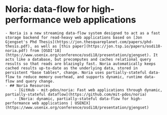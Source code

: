 # Noria: data-flow for high-performance web applications
	- Noria is a new streaming data-flow system designed to act as a fast storage backend for read-heavy web applications based on [Jon Gjengset's Phd Thesis](https://jon.thesquareplanet.com/papers/phd-thesis.pdf), as well as [this paper](https://jon.tsp.io/papers/osdi18-noria.pdf) from [OSDI'18](https://www.usenix.org/conference/osdi18/presentation/gjengset). It acts like a database, but precomputes and caches relational query results so that reads are blazingly fast. Noria automatically keeps cached results up-to-date as the underlying data, stored in persistent *base tables*, change. Noria uses partially-stateful data-flow to reduce memory overhead, and supports dynamic, runtime data-flow and query change.
	- ## Noria Resources
		- [GitHub - mit-pdos/noria: Fast web applications through dynamic, partially-stateful dataflow](https://github.com/mit-pdos/noria)
		- [Noria: dynamic, partially-stateful data-flow for high-performance web applications | USENIX](https://www.usenix.org/conference/osdi18/presentation/gjengset)